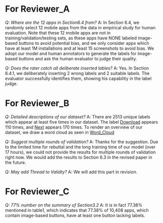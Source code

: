 # For Reviewer_A

*Q: Where are the 12 apps in Section6.4 from?*
A: In Section 6.4, we randomly select 12 mobile apps from the data in empirical study for human evaluation. Note that these 12 mobile apps are not in training/validation/testing sets, as these apps have NONE labeled image-based buttons to avoid potential bias, and we only consider apps which have at least 1M installations and at least 15 screenshots to avoid bias. We adopt our model and human annotators to generate the labels for image-based buttons and ask the human evaluator to judge their quality.

*Q: Does the rater catch all deliberate inserted lables?*
A: Yes. In Section 6.4.1, we deliberately inserting 2 wrong labels and 2 suitable labels. The evaluator successfully identifies them, showing his capability in the label judge.


# For Reviewer_B

*Q: Detailed descriptions of our dataset?*
A: There are 2513 unique labels which appear at least five times in our dataset. The label <u>Download</u> appears 110 times, and <u>Next</u> appears 170 times. To render an overview of our dataset, we draw a word cloud as seen in [Word_Cloud](https://github.com/icse2020Accessibility/icse2020Accessibility/blob/master/Dataset/wordcloud.png) 

*Q: Suggest multiple rounds of validation?*
A: Thanks for the suggestion. Due to the limited time for rebuttal and the long training time of our model (over 17 hours), we could not provide the results for multiple rounds of validation right now. We would add the results to Section 6.3 in the revised paper in the future. 

*Q: May add Thread to Validty?*
A: We will add this part in revision. 


# For Reviewer_C

*Q: 77% number on the summary of Section3.2*
A: It is in fact 77.38% mentioned in table1, which indicates that 77.38% of 10,408 apps, which contain image-based buttons, have at least one button lacking labels.

